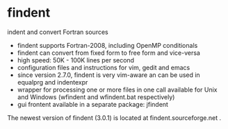 # findent
indent and convert Fortran sources
 - findent supports Fortran-2008, including OpenMP conditionals
 - findent can convert from fixed form to free form and vice-versa
 - high speed: 50K - 100K lines per second
 - configuration files and instructions for vim, gedit and emacs
 - since version 2.7.0, findent is very vim-aware an can be used
   in equalprg and indentexpr
 - wrapper for processing one or more files in one call available
      for Unix and Windows (wfindent and wfindent.bat respectively)
 - gui frontent available in a separate package: jfindent

The newest version of findent (3.0.1) is located at findent.sourceforge.net .
